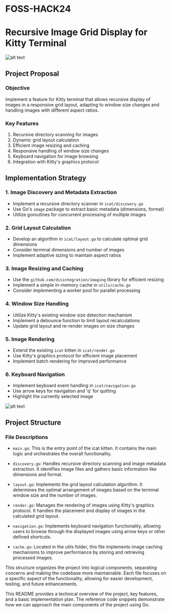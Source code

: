 # FOSS-HACK24

# Recursive Image Grid Display for Kitty Terminal

![alt text](./kitty.png)

## Project Proposal

### Objective

Implement a feature for Kitty terminal that allows recursive display of images in a responsive grid layout, adapting to window size changes and handling images with different aspect ratios.

### Key Features

1. Recursive directory scanning for images
2. Dynamic grid layout calculation
3. Efficient image resizing and caching
4. Responsive handling of window size changes
5. Keyboard navigation for image browsing
6. Integration with Kitty's graphics protocol

## Implementation Strategy

### 1. Image Discovery and Metadata Extraction

- Implement a recursive directory scanner in `icat/discovery.go`
- Use Go's `image` package to extract basic metadata (dimensions, format)
- Utilize goroutines for concurrent processing of multiple images

### 2. Grid Layout Calculation

- Develop an algorithm in `icat/layout.go` to calculate optimal grid dimensions
- Consider terminal dimensions and number of images
- Implement adaptive sizing to maintain aspect ratios

### 3. Image Resizing and Caching

- Use the `github.com/disintegration/imaging` library for efficient resizing
- Implement a simple in-memory cache in `utils/cache.go`
- Consider implementing a worker pool for parallel processing

### 4. Window Size Handling

- Utilize Kitty's existing window size detection mechanism
- Implement a debounce function to limit layout recalculations
- Update grid layout and re-render images on size changes

### 5. Image Rendering

- Extend the existing `icat` kitten in `icat/render.go`
- Use Kitty's graphics protocol for efficient image placement
- Implement batch rendering for improved performance

### 6. Keyboard Navigation

- Implement keyboard event handling in `icat/navigation.go`
- Use arrow keys for navigation and 'q' for quitting
- Highlight the currently selected image

![alt text](./kitty-images.jpeg)

## Project Structure

### File Descriptions

- `main.go`: This is the entry point of the icat kitten. It contains the main logic and orchestrates the overall functionality.

- `discovery.go`: Handles recursive directory scanning and image metadata extraction. It identifies image files and gathers basic information like dimensions and format.

- `layout.go`: Implements the grid layout calculation algorithm. It determines the optimal arrangement of images based on the terminal window size and the number of images.

- `render.go`: Manages the rendering of images using Kitty's graphics protocol. It handles the placement and display of images in the calculated grid layout.

- `navigation.go`: Implements keyboard navigation functionality, allowing users to browse through the displayed images using arrow keys or other defined shortcuts.

- `cache.go`: Located in the utils folder, this file implements image caching mechanisms to improve performance by storing and retrieving processed images.

This structure organizes the project into logical components, separating concerns and making the codebase more maintainable. Each file focuses on a specific aspect of the functionality, allowing for easier development, testing, and future enhancements.

This README provides a technical overview of the project, key features, and a basic implementation plan. The reference code snippets demonstrate how we can approach the main components of the project using Go.
